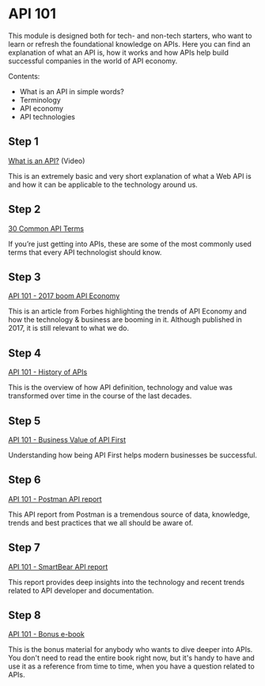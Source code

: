# API 101

This module is designed both for tech- and non-tech starters, who want to learn or refresh the foundational knowledge on APIs. Here you can find an explanation of what an API is, how it works and how APIs help build successful companies in the world of API economy.

Contents:
- What is an API in simple words?
- Terminology
- API economy
- API technologies


## Step 1

[What is an API?](https://www.youtube.com/watch?v=s7wmiS2mSXY) (Video)

This is an extremely basic and very short explanation of what a Web API is and how it can be applicable to the technology around us.


## Step 2

[30 Common API Terms](https://nordicapis.com/30-common-terms-every-api-technologist-should-know/)

If you’re just getting into APIs, these are some of the most commonly used terms that every API technologist should know.


## Step 3

[API 101 - 2017 boom API Economy](https://www.forbes.com/sites/louiscolumbus/2017/01/29/2017-is-quickly-becoming-the-year-of-the-api-economy/)

This is an article from Forbes highlighting the trends of API Economy and how the technology & business are booming in it. Although published in 2017, it is still relevant to what we do.


## Step 4

[API 101 - History of APIs](https://blog.postman.com/intro-to-apis-history-of-apis/)

This is the overview of how API definition, technology and value was transformed over time in the course of the last decades.


## Step 5

[API 101 - Business Value of API First](https://auth0.com/blog/the-business-value-of-api-first-design/)

Understanding how being API First helps modern businesses be successful.


## Step 6

[API 101 - Postman API report](https://www.postman.com/state-of-api/)

This API report from Postman is a tremendous source of data, knowledge, trends and best practices that we all should be aware of.


## Step 7

[API 101 - SmartBear API report](https://smartbear.com/state-of-software-quality/api/)

This report provides deep insights into the technology and recent trends related to API developer and documentation.


## Step 8

[API 101 - Bonus e-book](https://cloud.google.com/files/apigee/apigee-apis-for-dummies-ebook.pdf)

This is the bonus material for anybody who wants to dive deeper into APIs. You don't need to read the entire book right now, but it's handy to have and use it as a reference from time to time, when you have a question related to APIs.


